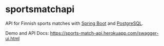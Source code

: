 # sportsmatchapi

API for Finnish sports matches with [Spring Boot](https://spring.io/projects/spring-boot) and [PostgreSQL](https://www.postgresql.org/).

Demo and API Docs: https://sports-match-api.herokuapp.com/swagger-ui.html
